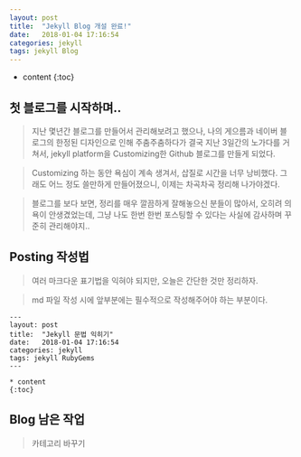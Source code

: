 ```yaml
---
layout: post
title:  "Jekyll Blog 개설 완료!"
date:   2018-01-04 17:16:54
categories: jekyll
tags: jekyll Blog
---
```


* content
{:toc}

## 첫 블로그를 시작하며..

> 지난 몇년간 블로그를 만들어서 관리해보려고 했으나, 나의 게으름과 네이버 블로그의 한정된 디자인으로 인해 주춤주춤하다가
결국 지난 3일간의 노가다를 거쳐서, jekyll platform을 Customizing한 Github 블로그를 만들게 되었다.

> Customizing 하는 동안 욕심이 계속 생겨서, 삽질로 시간을 너무 낭비했다. 그래도 어느 정도 쓸만하게 만들어졌으니, 이제는 차곡차곡 정리해 나가야겠다.

> 블로그를 보다 보면, 정리를 매우 깔끔하게 잘해놓으신 분들이 많아서, 오히려 의욕이 안생겼었는데, 그냥 나도 한번 한번 포스팅할 수 있다는 사실에 감사하며 꾸준히 관리해야지..

## Posting 작성법

> 여러 마크다운 표기법을 익혀야 되지만, 오늘은 간단한 것만 정리하자.

> md 파일 작성 시에 앞부분에는 필수적으로 작성해주어야 하는 부분이다.

```
---
layout: post
title:  "Jekyll 문법 익히기"
date:   2018-01-04 17:16:54
categories: jekyll
tags: jekyll RubyGems
---

* content
{:toc}
```

## Blog 남은 작업

> 카테고리 바꾸기
